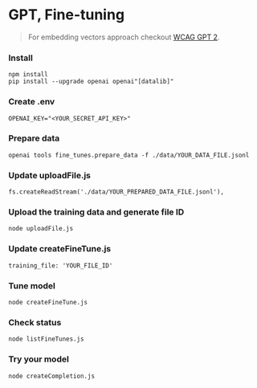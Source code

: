 # GPT, Fine-tuning

> For embedding vectors approach checkout [WCAG GPT 2](https://github.com/planetabhi/wcag-gpt-2).

### Install
```npm install``` <br>
```pip install --upgrade openai openai"[datalib]"```

### Create .env
```OPENAI_KEY="<YOUR_SECRET_API_KEY>"```

### Prepare data
```openai tools fine_tunes.prepare_data -f ./data/YOUR_DATA_FILE.jsonl```

### Update uploadFile.js
```fs.createReadStream('./data/YOUR_PREPARED_DATA_FILE.jsonl'),```

### Upload the training data and generate file ID
```node uploadFile.js```

### Update createFineTune.js
```training_file: 'YOUR_FILE_ID'```

### Tune model
```node createFineTune.js```

### Check status
```node listFineTunes.js```

### Try your model
```node createCompletion.js```
